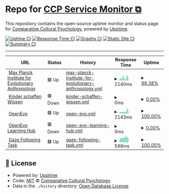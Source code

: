 # Repo for [CCP Service Monitor ⧉](https://ccp-eva.github.io/uptime-monitor/)

This repository contains the open-source uptime monitor and status page for [Comparative Cultural Psychology](https://www.eva.mpg.de/comparative-cultural-psychology/), powered by [Upptime](https://github.com/upptime/upptime).

[![Uptime CI](https://github.com/ccp-eva/uptime-monitor/workflows/Uptime%20CI/badge.svg)](https://github.com/ccp-eva/uptime-monitor/actions?query=workflow%3A%22Uptime+CI%22)
[![Response Time CI](https://github.com/ccp-eva/uptime-monitor/workflows/Response%20Time%20CI/badge.svg)](https://github.com/ccp-eva/uptime-monitor/actions?query=workflow%3A%22Response+Time+CI%22)
[![Graphs CI](https://github.com/ccp-eva/uptime-monitor/workflows/Graphs%20CI/badge.svg)](https://github.com/ccp-eva/uptime-monitor/actions?query=workflow%3A%22Graphs+CI%22)
[![Static Site CI](https://github.com/ccp-eva/uptime-monitor/workflows/Static%20Site%20CI/badge.svg)](https://github.com/ccp-eva/uptime-monitor/actions?query=workflow%3A%22Static+Site+CI%22)
[![Summary CI](https://github.com/ccp-eva/uptime-monitor/workflows/Summary%20CI/badge.svg)](https://github.com/ccp-eva/uptime-monitor/actions?query=workflow%3A%22Summary+CI%22)

---

<!--start: status pages-->
<!-- This summary is generated by Upptime (https://github.com/upptime/upptime) -->
<!-- Do not edit this manually, your changes will be overwritten -->
<!-- prettier-ignore -->
| URL | Status | History | Response Time | Uptime |
| --- | ------ | ------- | ------------- | ------ |
| <img alt="" src="https://icons.duckduckgo.com/ip3/www.eva.mpg.de.ico" height="13"> [Max Planck Institute for Evolutionary Anthropology](https://www.eva.mpg.de/index/) | 🟩 Up | [max-planck-institute-for-evolutionary-anthropology.yml](https://github.com/ccp-eva/uptime-monitor/commits/HEAD/history/max-planck-institute-for-evolutionary-anthropology.yml) | <details><summary><img alt="Response time graph" src="./graphs/max-planck-institute-for-evolutionary-anthropology/response-time-week.png" height="20"> 2140ms</summary><br><a href="https://ccp-eva.github.io/uptime-monitor/history/max-planck-institute-for-evolutionary-anthropology"><img alt="Response time 2199" src="https://img.shields.io/endpoint?url=https%3A%2F%2Fraw.githubusercontent.com%2Fccp-eva%2Fuptime-monitor%2FHEAD%2Fapi%2Fmax-planck-institute-for-evolutionary-anthropology%2Fresponse-time.json"></a><br><a href="https://ccp-eva.github.io/uptime-monitor/history/max-planck-institute-for-evolutionary-anthropology"><img alt="24-hour response time 1759" src="https://img.shields.io/endpoint?url=https%3A%2F%2Fraw.githubusercontent.com%2Fccp-eva%2Fuptime-monitor%2FHEAD%2Fapi%2Fmax-planck-institute-for-evolutionary-anthropology%2Fresponse-time-day.json"></a><br><a href="https://ccp-eva.github.io/uptime-monitor/history/max-planck-institute-for-evolutionary-anthropology"><img alt="7-day response time 2140" src="https://img.shields.io/endpoint?url=https%3A%2F%2Fraw.githubusercontent.com%2Fccp-eva%2Fuptime-monitor%2FHEAD%2Fapi%2Fmax-planck-institute-for-evolutionary-anthropology%2Fresponse-time-week.json"></a><br><a href="https://ccp-eva.github.io/uptime-monitor/history/max-planck-institute-for-evolutionary-anthropology"><img alt="30-day response time 2100" src="https://img.shields.io/endpoint?url=https%3A%2F%2Fraw.githubusercontent.com%2Fccp-eva%2Fuptime-monitor%2FHEAD%2Fapi%2Fmax-planck-institute-for-evolutionary-anthropology%2Fresponse-time-month.json"></a><br><a href="https://ccp-eva.github.io/uptime-monitor/history/max-planck-institute-for-evolutionary-anthropology"><img alt="1-year response time 2145" src="https://img.shields.io/endpoint?url=https%3A%2F%2Fraw.githubusercontent.com%2Fccp-eva%2Fuptime-monitor%2FHEAD%2Fapi%2Fmax-planck-institute-for-evolutionary-anthropology%2Fresponse-time-year.json"></a></details> | <details><summary><a href="https://ccp-eva.github.io/uptime-monitor/history/max-planck-institute-for-evolutionary-anthropology">99.38%</a></summary><a href="https://ccp-eva.github.io/uptime-monitor/history/max-planck-institute-for-evolutionary-anthropology"><img alt="All-time uptime 84.43%" src="https://img.shields.io/endpoint?url=https%3A%2F%2Fraw.githubusercontent.com%2Fccp-eva%2Fuptime-monitor%2FHEAD%2Fapi%2Fmax-planck-institute-for-evolutionary-anthropology%2Fuptime.json"></a><br><a href="https://ccp-eva.github.io/uptime-monitor/history/max-planck-institute-for-evolutionary-anthropology"><img alt="24-hour uptime 95.68%" src="https://img.shields.io/endpoint?url=https%3A%2F%2Fraw.githubusercontent.com%2Fccp-eva%2Fuptime-monitor%2FHEAD%2Fapi%2Fmax-planck-institute-for-evolutionary-anthropology%2Fuptime-day.json"></a><br><a href="https://ccp-eva.github.io/uptime-monitor/history/max-planck-institute-for-evolutionary-anthropology"><img alt="7-day uptime 99.38%" src="https://img.shields.io/endpoint?url=https%3A%2F%2Fraw.githubusercontent.com%2Fccp-eva%2Fuptime-monitor%2FHEAD%2Fapi%2Fmax-planck-institute-for-evolutionary-anthropology%2Fuptime-week.json"></a><br><a href="https://ccp-eva.github.io/uptime-monitor/history/max-planck-institute-for-evolutionary-anthropology"><img alt="30-day uptime 99.78%" src="https://img.shields.io/endpoint?url=https%3A%2F%2Fraw.githubusercontent.com%2Fccp-eva%2Fuptime-monitor%2FHEAD%2Fapi%2Fmax-planck-institute-for-evolutionary-anthropology%2Fuptime-month.json"></a><br><a href="https://ccp-eva.github.io/uptime-monitor/history/max-planck-institute-for-evolutionary-anthropology"><img alt="1-year uptime 99.92%" src="https://img.shields.io/endpoint?url=https%3A%2F%2Fraw.githubusercontent.com%2Fccp-eva%2Fuptime-monitor%2FHEAD%2Fapi%2Fmax-planck-institute-for-evolutionary-anthropology%2Fuptime-year.json"></a></details>
| <img alt="" src="https://icons.duckduckgo.com/ip3/kinderschaffenwissen.eva.mpg.de.ico" height="13"> [Kinder schaffen Wissen](https://kinderschaffenwissen.eva.mpg.de/) | 🟥 Down | [kinder-schaffen-wissen.yml](https://github.com/ccp-eva/uptime-monitor/commits/HEAD/history/kinder-schaffen-wissen.yml) | <details><summary><img alt="Response time graph" src="./graphs/kinder-schaffen-wissen/response-time-week.png" height="20"> 0ms</summary><br><a href="https://ccp-eva.github.io/uptime-monitor/history/kinder-schaffen-wissen"><img alt="Response time 0" src="https://img.shields.io/endpoint?url=https%3A%2F%2Fraw.githubusercontent.com%2Fccp-eva%2Fuptime-monitor%2FHEAD%2Fapi%2Fkinder-schaffen-wissen%2Fresponse-time.json"></a><br><a href="https://ccp-eva.github.io/uptime-monitor/history/kinder-schaffen-wissen"><img alt="24-hour response time 0" src="https://img.shields.io/endpoint?url=https%3A%2F%2Fraw.githubusercontent.com%2Fccp-eva%2Fuptime-monitor%2FHEAD%2Fapi%2Fkinder-schaffen-wissen%2Fresponse-time-day.json"></a><br><a href="https://ccp-eva.github.io/uptime-monitor/history/kinder-schaffen-wissen"><img alt="7-day response time 0" src="https://img.shields.io/endpoint?url=https%3A%2F%2Fraw.githubusercontent.com%2Fccp-eva%2Fuptime-monitor%2FHEAD%2Fapi%2Fkinder-schaffen-wissen%2Fresponse-time-week.json"></a><br><a href="https://ccp-eva.github.io/uptime-monitor/history/kinder-schaffen-wissen"><img alt="30-day response time 0" src="https://img.shields.io/endpoint?url=https%3A%2F%2Fraw.githubusercontent.com%2Fccp-eva%2Fuptime-monitor%2FHEAD%2Fapi%2Fkinder-schaffen-wissen%2Fresponse-time-month.json"></a><br><a href="https://ccp-eva.github.io/uptime-monitor/history/kinder-schaffen-wissen"><img alt="1-year response time 0" src="https://img.shields.io/endpoint?url=https%3A%2F%2Fraw.githubusercontent.com%2Fccp-eva%2Fuptime-monitor%2FHEAD%2Fapi%2Fkinder-schaffen-wissen%2Fresponse-time-year.json"></a></details> | <details><summary><a href="https://ccp-eva.github.io/uptime-monitor/history/kinder-schaffen-wissen">0.00%</a></summary><a href="https://ccp-eva.github.io/uptime-monitor/history/kinder-schaffen-wissen"><img alt="All-time uptime 46.54%" src="https://img.shields.io/endpoint?url=https%3A%2F%2Fraw.githubusercontent.com%2Fccp-eva%2Fuptime-monitor%2FHEAD%2Fapi%2Fkinder-schaffen-wissen%2Fuptime.json"></a><br><a href="https://ccp-eva.github.io/uptime-monitor/history/kinder-schaffen-wissen"><img alt="24-hour uptime 0.00%" src="https://img.shields.io/endpoint?url=https%3A%2F%2Fraw.githubusercontent.com%2Fccp-eva%2Fuptime-monitor%2FHEAD%2Fapi%2Fkinder-schaffen-wissen%2Fuptime-day.json"></a><br><a href="https://ccp-eva.github.io/uptime-monitor/history/kinder-schaffen-wissen"><img alt="7-day uptime 0.00%" src="https://img.shields.io/endpoint?url=https%3A%2F%2Fraw.githubusercontent.com%2Fccp-eva%2Fuptime-monitor%2FHEAD%2Fapi%2Fkinder-schaffen-wissen%2Fuptime-week.json"></a><br><a href="https://ccp-eva.github.io/uptime-monitor/history/kinder-schaffen-wissen"><img alt="30-day uptime 0.00%" src="https://img.shields.io/endpoint?url=https%3A%2F%2Fraw.githubusercontent.com%2Fccp-eva%2Fuptime-monitor%2FHEAD%2Fapi%2Fkinder-schaffen-wissen%2Fuptime-month.json"></a><br><a href="https://ccp-eva.github.io/uptime-monitor/history/kinder-schaffen-wissen"><img alt="1-year uptime 0.00%" src="https://img.shields.io/endpoint?url=https%3A%2F%2Fraw.githubusercontent.com%2Fccp-eva%2Fuptime-monitor%2FHEAD%2Fapi%2Fkinder-schaffen-wissen%2Fuptime-year.json"></a></details>
| <img alt="" src="https://icons.duckduckgo.com/ip3/openevo.eva.mpg.de.ico" height="13"> [OpenEvo](https://openevo.eva.mpg.de/) | 🟩 Up | [open-evo.yml](https://github.com/ccp-eva/uptime-monitor/commits/HEAD/history/open-evo.yml) | <details><summary><img alt="Response time graph" src="./graphs/open-evo/response-time-week.png" height="20"> 2143ms</summary><br><a href="https://ccp-eva.github.io/uptime-monitor/history/open-evo"><img alt="Response time 2598" src="https://img.shields.io/endpoint?url=https%3A%2F%2Fraw.githubusercontent.com%2Fccp-eva%2Fuptime-monitor%2FHEAD%2Fapi%2Fopen-evo%2Fresponse-time.json"></a><br><a href="https://ccp-eva.github.io/uptime-monitor/history/open-evo"><img alt="24-hour response time 1392" src="https://img.shields.io/endpoint?url=https%3A%2F%2Fraw.githubusercontent.com%2Fccp-eva%2Fuptime-monitor%2FHEAD%2Fapi%2Fopen-evo%2Fresponse-time-day.json"></a><br><a href="https://ccp-eva.github.io/uptime-monitor/history/open-evo"><img alt="7-day response time 2143" src="https://img.shields.io/endpoint?url=https%3A%2F%2Fraw.githubusercontent.com%2Fccp-eva%2Fuptime-monitor%2FHEAD%2Fapi%2Fopen-evo%2Fresponse-time-week.json"></a><br><a href="https://ccp-eva.github.io/uptime-monitor/history/open-evo"><img alt="30-day response time 2500" src="https://img.shields.io/endpoint?url=https%3A%2F%2Fraw.githubusercontent.com%2Fccp-eva%2Fuptime-monitor%2FHEAD%2Fapi%2Fopen-evo%2Fresponse-time-month.json"></a><br><a href="https://ccp-eva.github.io/uptime-monitor/history/open-evo"><img alt="1-year response time 2547" src="https://img.shields.io/endpoint?url=https%3A%2F%2Fraw.githubusercontent.com%2Fccp-eva%2Fuptime-monitor%2FHEAD%2Fapi%2Fopen-evo%2Fresponse-time-year.json"></a></details> | <details><summary><a href="https://ccp-eva.github.io/uptime-monitor/history/open-evo">100.00%</a></summary><a href="https://ccp-eva.github.io/uptime-monitor/history/open-evo"><img alt="All-time uptime 62.17%" src="https://img.shields.io/endpoint?url=https%3A%2F%2Fraw.githubusercontent.com%2Fccp-eva%2Fuptime-monitor%2FHEAD%2Fapi%2Fopen-evo%2Fuptime.json"></a><br><a href="https://ccp-eva.github.io/uptime-monitor/history/open-evo"><img alt="24-hour uptime 100.00%" src="https://img.shields.io/endpoint?url=https%3A%2F%2Fraw.githubusercontent.com%2Fccp-eva%2Fuptime-monitor%2FHEAD%2Fapi%2Fopen-evo%2Fuptime-day.json"></a><br><a href="https://ccp-eva.github.io/uptime-monitor/history/open-evo"><img alt="7-day uptime 100.00%" src="https://img.shields.io/endpoint?url=https%3A%2F%2Fraw.githubusercontent.com%2Fccp-eva%2Fuptime-monitor%2FHEAD%2Fapi%2Fopen-evo%2Fuptime-week.json"></a><br><a href="https://ccp-eva.github.io/uptime-monitor/history/open-evo"><img alt="30-day uptime 100.00%" src="https://img.shields.io/endpoint?url=https%3A%2F%2Fraw.githubusercontent.com%2Fccp-eva%2Fuptime-monitor%2FHEAD%2Fapi%2Fopen-evo%2Fuptime-month.json"></a><br><a href="https://ccp-eva.github.io/uptime-monitor/history/open-evo"><img alt="1-year uptime 99.61%" src="https://img.shields.io/endpoint?url=https%3A%2F%2Fraw.githubusercontent.com%2Fccp-eva%2Fuptime-monitor%2FHEAD%2Fapi%2Fopen-evo%2Fuptime-year.json"></a></details>
| <img alt="" src="https://icons.duckduckgo.com/ip3/openevo-learninghub.eva.mpg.de.ico" height="13"> [OpenEvo Learning Hub](https://openevo-learninghub.eva.mpg.de/) | 🟥 Down | [open-evo-learning-hub.yml](https://github.com/ccp-eva/uptime-monitor/commits/HEAD/history/open-evo-learning-hub.yml) | <details><summary><img alt="Response time graph" src="./graphs/open-evo-learning-hub/response-time-week.png" height="20"> 0ms</summary><br><a href="https://ccp-eva.github.io/uptime-monitor/history/open-evo-learning-hub"><img alt="Response time 1241" src="https://img.shields.io/endpoint?url=https%3A%2F%2Fraw.githubusercontent.com%2Fccp-eva%2Fuptime-monitor%2FHEAD%2Fapi%2Fopen-evo-learning-hub%2Fresponse-time.json"></a><br><a href="https://ccp-eva.github.io/uptime-monitor/history/open-evo-learning-hub"><img alt="24-hour response time 0" src="https://img.shields.io/endpoint?url=https%3A%2F%2Fraw.githubusercontent.com%2Fccp-eva%2Fuptime-monitor%2FHEAD%2Fapi%2Fopen-evo-learning-hub%2Fresponse-time-day.json"></a><br><a href="https://ccp-eva.github.io/uptime-monitor/history/open-evo-learning-hub"><img alt="7-day response time 0" src="https://img.shields.io/endpoint?url=https%3A%2F%2Fraw.githubusercontent.com%2Fccp-eva%2Fuptime-monitor%2FHEAD%2Fapi%2Fopen-evo-learning-hub%2Fresponse-time-week.json"></a><br><a href="https://ccp-eva.github.io/uptime-monitor/history/open-evo-learning-hub"><img alt="30-day response time 0" src="https://img.shields.io/endpoint?url=https%3A%2F%2Fraw.githubusercontent.com%2Fccp-eva%2Fuptime-monitor%2FHEAD%2Fapi%2Fopen-evo-learning-hub%2Fresponse-time-month.json"></a><br><a href="https://ccp-eva.github.io/uptime-monitor/history/open-evo-learning-hub"><img alt="1-year response time 1277" src="https://img.shields.io/endpoint?url=https%3A%2F%2Fraw.githubusercontent.com%2Fccp-eva%2Fuptime-monitor%2FHEAD%2Fapi%2Fopen-evo-learning-hub%2Fresponse-time-year.json"></a></details> | <details><summary><a href="https://ccp-eva.github.io/uptime-monitor/history/open-evo-learning-hub">0.00%</a></summary><a href="https://ccp-eva.github.io/uptime-monitor/history/open-evo-learning-hub"><img alt="All-time uptime 81.04%" src="https://img.shields.io/endpoint?url=https%3A%2F%2Fraw.githubusercontent.com%2Fccp-eva%2Fuptime-monitor%2FHEAD%2Fapi%2Fopen-evo-learning-hub%2Fuptime.json"></a><br><a href="https://ccp-eva.github.io/uptime-monitor/history/open-evo-learning-hub"><img alt="24-hour uptime 0.00%" src="https://img.shields.io/endpoint?url=https%3A%2F%2Fraw.githubusercontent.com%2Fccp-eva%2Fuptime-monitor%2FHEAD%2Fapi%2Fopen-evo-learning-hub%2Fuptime-day.json"></a><br><a href="https://ccp-eva.github.io/uptime-monitor/history/open-evo-learning-hub"><img alt="7-day uptime 0.00%" src="https://img.shields.io/endpoint?url=https%3A%2F%2Fraw.githubusercontent.com%2Fccp-eva%2Fuptime-monitor%2FHEAD%2Fapi%2Fopen-evo-learning-hub%2Fuptime-week.json"></a><br><a href="https://ccp-eva.github.io/uptime-monitor/history/open-evo-learning-hub"><img alt="30-day uptime 0.00%" src="https://img.shields.io/endpoint?url=https%3A%2F%2Fraw.githubusercontent.com%2Fccp-eva%2Fuptime-monitor%2FHEAD%2Fapi%2Fopen-evo-learning-hub%2Fuptime-month.json"></a><br><a href="https://ccp-eva.github.io/uptime-monitor/history/open-evo-learning-hub"><img alt="1-year uptime 56.38%" src="https://img.shields.io/endpoint?url=https%3A%2F%2Fraw.githubusercontent.com%2Fccp-eva%2Fuptime-monitor%2FHEAD%2Fapi%2Fopen-evo-learning-hub%2Fuptime-year.json"></a></details>
| <img alt="" src="https://icons.duckduckgo.com/ip3/ccp-odc.eva.mpg.de.ico" height="13"> [Gaze Following Task](https://ccp-odc.eva.mpg.de/gafo-demo/) | 🟩 Up | [gaze-following-task.yml](https://github.com/ccp-eva/uptime-monitor/commits/HEAD/history/gaze-following-task.yml) | <details><summary><img alt="Response time graph" src="./graphs/gaze-following-task/response-time-week.png" height="20"> 598ms</summary><br><a href="https://ccp-eva.github.io/uptime-monitor/history/gaze-following-task"><img alt="Response time 791" src="https://img.shields.io/endpoint?url=https%3A%2F%2Fraw.githubusercontent.com%2Fccp-eva%2Fuptime-monitor%2FHEAD%2Fapi%2Fgaze-following-task%2Fresponse-time.json"></a><br><a href="https://ccp-eva.github.io/uptime-monitor/history/gaze-following-task"><img alt="24-hour response time 529" src="https://img.shields.io/endpoint?url=https%3A%2F%2Fraw.githubusercontent.com%2Fccp-eva%2Fuptime-monitor%2FHEAD%2Fapi%2Fgaze-following-task%2Fresponse-time-day.json"></a><br><a href="https://ccp-eva.github.io/uptime-monitor/history/gaze-following-task"><img alt="7-day response time 598" src="https://img.shields.io/endpoint?url=https%3A%2F%2Fraw.githubusercontent.com%2Fccp-eva%2Fuptime-monitor%2FHEAD%2Fapi%2Fgaze-following-task%2Fresponse-time-week.json"></a><br><a href="https://ccp-eva.github.io/uptime-monitor/history/gaze-following-task"><img alt="30-day response time 654" src="https://img.shields.io/endpoint?url=https%3A%2F%2Fraw.githubusercontent.com%2Fccp-eva%2Fuptime-monitor%2FHEAD%2Fapi%2Fgaze-following-task%2Fresponse-time-month.json"></a><br><a href="https://ccp-eva.github.io/uptime-monitor/history/gaze-following-task"><img alt="1-year response time 838" src="https://img.shields.io/endpoint?url=https%3A%2F%2Fraw.githubusercontent.com%2Fccp-eva%2Fuptime-monitor%2FHEAD%2Fapi%2Fgaze-following-task%2Fresponse-time-year.json"></a></details> | <details><summary><a href="https://ccp-eva.github.io/uptime-monitor/history/gaze-following-task">100.00%</a></summary><a href="https://ccp-eva.github.io/uptime-monitor/history/gaze-following-task"><img alt="All-time uptime 99.31%" src="https://img.shields.io/endpoint?url=https%3A%2F%2Fraw.githubusercontent.com%2Fccp-eva%2Fuptime-monitor%2FHEAD%2Fapi%2Fgaze-following-task%2Fuptime.json"></a><br><a href="https://ccp-eva.github.io/uptime-monitor/history/gaze-following-task"><img alt="24-hour uptime 100.00%" src="https://img.shields.io/endpoint?url=https%3A%2F%2Fraw.githubusercontent.com%2Fccp-eva%2Fuptime-monitor%2FHEAD%2Fapi%2Fgaze-following-task%2Fuptime-day.json"></a><br><a href="https://ccp-eva.github.io/uptime-monitor/history/gaze-following-task"><img alt="7-day uptime 100.00%" src="https://img.shields.io/endpoint?url=https%3A%2F%2Fraw.githubusercontent.com%2Fccp-eva%2Fuptime-monitor%2FHEAD%2Fapi%2Fgaze-following-task%2Fuptime-week.json"></a><br><a href="https://ccp-eva.github.io/uptime-monitor/history/gaze-following-task"><img alt="30-day uptime 100.00%" src="https://img.shields.io/endpoint?url=https%3A%2F%2Fraw.githubusercontent.com%2Fccp-eva%2Fuptime-monitor%2FHEAD%2Fapi%2Fgaze-following-task%2Fuptime-month.json"></a><br><a href="https://ccp-eva.github.io/uptime-monitor/history/gaze-following-task"><img alt="1-year uptime 98.89%" src="https://img.shields.io/endpoint?url=https%3A%2F%2Fraw.githubusercontent.com%2Fccp-eva%2Fuptime-monitor%2FHEAD%2Fapi%2Fgaze-following-task%2Fuptime-year.json"></a></details>

<!--end: status pages-->

## 📄 License

- Powered by: [Upptime](https://github.com/upptime/upptime)
- Code: [MIT](./LICENSE) © [Comparative Cultural Psychology](https://www.eva.mpg.de/comparative-cultural-psychology/)
- Data in the `./history` directory: [Open Database License](https://opendatacommons.org/licenses/odbl/1-0/)
